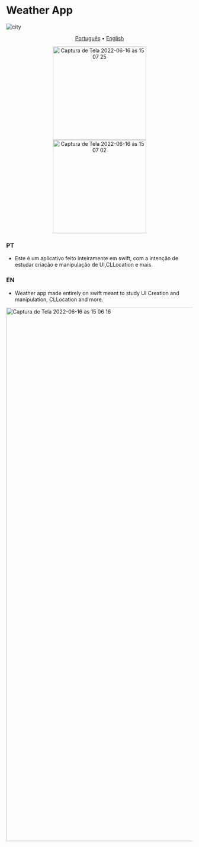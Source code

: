 # Weather App


![city](https://cdn.pixabay.com/photo/2020/01/24/21/33/city-4791269_960_720.png)


<p align="center">
 <a href="#pt">Português</a> •
 <a href="#en">English</a> 
</p>

<div align="center">
<img width="252" alt="Captura de Tela 2022-06-16 às 15 07 25" src="https://user-images.githubusercontent.com/28766048/174137148-a9be9261-3ea5-4fab-befe-429b18cd32fd.png">
<img width="252" alt="Captura de Tela 2022-06-16 às 15 07 02" src="https://user-images.githubusercontent.com/28766048/174137099-4ac95467-fd66-4ad1-a129-c0b1e3ea9edc.png">
</div>


### PT
 - Este é um aplicativo feito inteiramente em swift, com a intenção de estudar criação e manipulação de UI,CLLocation e mais.

### EN
- Weather app made entirely on swift meant to study UI Creation and manipulation, CLLocation and more.



<img width="1440" alt="Captura de Tela 2022-06-16 às 15 06 16" src="https://user-images.githubusercontent.com/28766048/174136978-0af0777c-5a18-4032-a87b-d06cb6dd896b.png">
